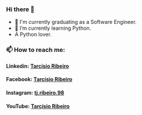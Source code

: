 ### Hi there 👋

- 🔭 I'm currently graduating as a Software Engineer.
- 🌱 I’m currently learning Python.
- A Python lover.


### 📫 How to reach me:

 #### **Linkedin**: [Tarcísio Ribeiro](https://www.linkedin.com/in/tarcisio-ribeiro-a3b099196/)
 #### **Facebook**: [Tarcísio Ribeiro](https://www.facebook.com/tarcisio.ribeiro.1840)
 #### **Instagram**: [tj.ribeiro.98](https://www.instagram.com/tj.ribeiro.98/)
 #### **YouTube**: [Tarcísio Ribeiro](https://www.youtube.com/channel/UCcgti2Nb-xCb6ZAwziXt_4g)
